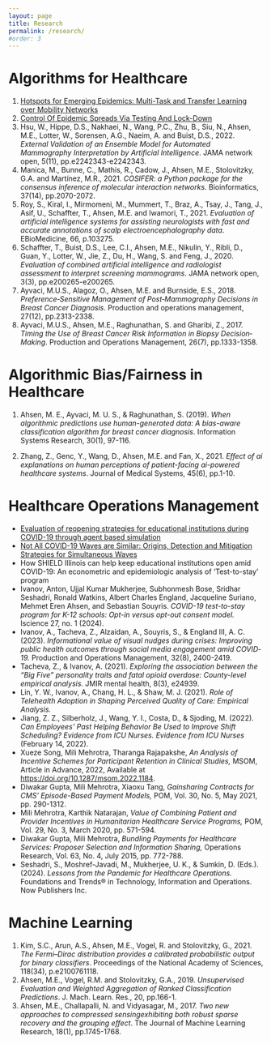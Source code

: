 ```yaml
---
layout: page
title: Research
permalink: /research/
#order: 3
---
```




# Algorithms for Healthcare
1. [Hotspots for Emerging Epidemics: Multi-Task and Transfer Learning over Mobility Networks](https://github.com/heart-analytics/COVID19-Hotspots)
1. [Control Of Epidemic Spreads Via Testing And Lock-Down](https://github.com/heart-analytics/COVID19-TestingAndLockDown)
1. Hsu, W., Hippe, D.S., Nakhaei, N., Wang, P.C., Zhu, B., Siu, N., Ahsen, M.E., Lotter, W., Sorensen, A.G., Naeim, A. and Buist, D.S., 2022. *External Validation of an Ensemble Model for Automated Mammography Interpretation by Artificial Intelligence*. JAMA network open, 5(11), pp.e2242343-e2242343.
1. Manica, M., Bunne, C., Mathis, R., Cadow, J., Ahsen, M.E., Stolovitzky, G.A. and Martínez, M.R., 2021. *COSIFER: a Python package for the consensus inference of molecular interaction networks*. Bioinformatics, 37(14), pp.2070-2072.
1. Roy, S., Kiral, I., Mirmomeni, M., Mummert, T., Braz, A., Tsay, J., Tang, J., Asif, U., Schaffter, T., Ahsen, M.E. and Iwamori, T., 2021. *Evaluation of artificial intelligence systems for assisting neurologists with fast and accurate annotations of scalp electroencephalography data*. EBioMedicine, 66, p.103275.
1. Schaffter, T., Buist, D.S., Lee, C.I., Ahsen, M.E., Nikulin, Y., Ribli, D., Guan, Y., Lotter, W., Jie, Z., Du, H., Wang, S. and Feng, J., 2020. *Evaluation of combined artificial intelligence and radiologist assessment to interpret screening mammograms*. JAMA network open, 3(3), pp.e200265-e200265.
1. Ayvaci, M.U.S., Alagoz, O., Ahsen, M.E. and Burnside, E.S., 2018. *Preference‐Sensitive Management of Post‐Mammography Decisions in Breast Cancer Diagnosis*. Production and operations management, 27(12), pp.2313-2338.
1. Ayvaci, M.U.S., Ahsen, M.E., Raghunathan, S. and Gharibi, Z., 2017. *Timing the Use of Breast Cancer Risk Information in Biopsy Decision‐Making*. Production and Operations Management, 26(7), pp.1333-1358.

# Algorithmic Bias/Fairness in Healthcare
1. Ahsen, M. E., Ayvaci, M. U. S., & Raghunathan, S. (2019). *When algorithmic predictions use human-generated data: A bias-aware classification algorithm for breast cancer diagnosis*. Information Systems Research, 30(1), 97-116.

1. Zhang, Z., Genc, Y., Wang, D., Ahsen, M.E. and Fan, X., 2021. *Effect of ai explanations on human perceptions of patient-facing ai-powered healthcare systems*. Journal of Medical Systems, 45(6), pp.1-10.

# Healthcare Operations Management
- [Evaluation of reopening strategies for educational institutions during COVID-19 through agent based simulation](https://github.com/heart-analytics/COVID19-Reopening)
- [Not All COVID-19 Waves are Similar: Origins, Detection and Mitigation Strategies for Simultaneous Waves](https://github.com/heart-analytics/COVID19-India)
- How SHIELD Illinois can help keep educational institutions open amid COVID-19: An econometric and epidemiologic analysis of ‘Test-to-stay’ program
- Ivanov, Anton, Ujjal Kumar Mukherjee, Subhonmesh Bose, Sridhar Seshadri, Ronald Watkins, Albert Charles England, Jacqueline Suriano, Mehmet Eren Ahsen, and Sebastian Souyris. *COVID-19 test-to-stay program for K-12 schools: Opt-in versus opt-out consent model.* Iscience 27, no. 1 (2024).
- Ivanov, A., Tacheva, Z., Alzaidan, A., Souyris, S., & England III, A. C. (2023). *Informational value of visual nudges during crises: Improving public health outcomes through social media engagement amid COVID‐19.* Production and Operations Management, 32(8), 2400-2419. 
- Tacheva, Z., & Ivanov, A. (2021). *Exploring the association between the “Big Five” personality traits and fatal opioid overdose: County-level empirical analysis.* JMIR mental health, 8(3), e24939. 
- Lin, Y. W., Ivanov, A., Chang, H. L., & Shaw, M. J. (2021). *Role of Telehealth Adoption in Shaping Perceived Quality of Care: Empirical Analysis.* 
- Jiang, Z. Z., Silberholz, J., Wang, Y. I., Costa, D., & Sjoding, M. (2022). *Can Employees' Past Helping Behavior Be Used to Improve Shift Scheduling? Evidence from ICU Nurses. Evidence from ICU Nurses* (February 14, 2022). 
- Xueze Song, Mili Mehrotra, Tharanga Rajapakshe, *An Analysis of Incentive Schemes for Participant Retention in Clinical Studies,* MSOM, Article in Advance, 2022, Available at https://doi.org/10.1287/msom.2022.1184.
- Diwakar Gupta, Mili Mehrotra, Xiaoxu Tang, *Gainsharing Contracts for CMS’ Episode-Based Payment Models,* POM, Vol. 30, No. 5, May 2021, pp. 290-1312.
- Mili Mehrotra, Karthik Natarajan, *Value of Combining Patient and Provider Incentives in Humanitarian Healthcare Service Programs,* POM, Vol. 29, No. 3, March 2020, pp. 571-594.
- Diwakar Gupta, Mili Mehrotra, *Bundling Payments for Healthcare Services: Proposer Selection and Information Sharing,* Operations Research, Vol. 63, No. 4, July 2015, pp. 772-788.
- Seshadri, S., Moshref-Javadi, M., Mukherjee, U. K., & Sumkin, D. (Eds.). (2024). *Lessons from the Pandemic for Healthcare Operations.* Foundations and Trends® in Technology, Information and Operations. Now Publishers Inc.


# Machine Learning
1. Kim, S.C., Arun, A.S., Ahsen, M.E., Vogel, R. and Stolovitzky, G., 2021. *The Fermi–Dirac distribution provides a calibrated probabilistic output for binary classifiers*. Proceedings of the National Academy of Sciences, 118(34), p.e2100761118.
1. Ahsen, M.E., Vogel, R.M. and Stolovitzky, G.A., 2019. *Unsupervised Evaluation and Weighted Aggregation of Ranked Classification Predictions*. J. Mach. Learn. Res., 20, pp.166-1.
1. Ahsen, M.E., Challapalli, N. and Vidyasagar, M., 2017. *Two new approaches to compressed sensingexhibiting both robust sparse recovery and the grouping effect*. The Journal of Machine Learning Research, 18(1), pp.1745-1768.